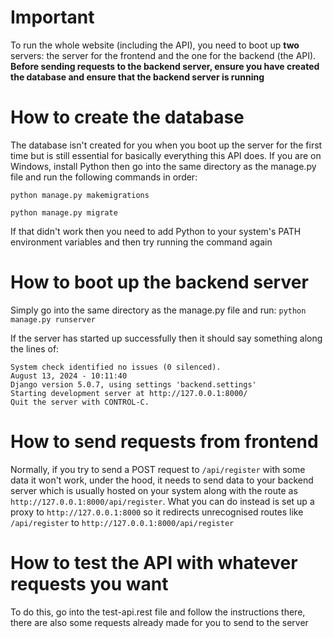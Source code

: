 # Important

To run the whole website (including the API), you need to boot up **two** servers: the server for the frontend and the one for the backend (the API).
**Before sending requests to the backend server, ensure you have created the database and ensure that the backend server is running**

# How to create the database

The database isn't created for you when you boot up the server for the first time but is still essential for basically everything this API does.
If you are on Windows, install Python then go into the same directory as the manage.py file and run the following commands in order:

`python manage.py makemigrations`

`python manage.py migrate`

If that didn't work then you need to add Python to your system's PATH environment variables and then try running the command again

# How to boot up the backend server

Simply go into the same directory as the manage.py file and run:
`python manage.py runserver`

If the server has started up successfully then it should say something along the lines of:
```console
System check identified no issues (0 silenced).
August 13, 2024 - 10:11:40
Django version 5.0.7, using settings 'backend.settings'
Starting development server at http://127.0.0.1:8000/
Quit the server with CONTROL-C.
```

# How to send requests from frontend

Normally, if you try to send a POST request to `/api/register` with some data it won't work, under the hood, it needs to send data to your backend server which is usually hosted on your system along with the route as `http://127.0.0.1:8000/api/register`. What you can do instead is set up a proxy to `http://127.0.0.1:8000` so it redirects unrecognised routes like `/api/register` to `http://127.0.0.1:8000/api/register`

# How to test the API with whatever requests you want

To do this, go into the test-api.rest file and follow the instructions there, there are also some requests already made for you to send to the server
